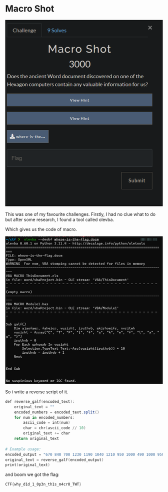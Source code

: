 # Macro Shot

![Untitled](Macro%20Shot%20bb0f4432ed2a435893a9f7721debff31/Untitled.png)

This was one of my favourite challenges. Firstly, I had no clue what to do but after some research, I found a tool called olevba.

Which gives us the code of macro.

![Untitled](Macro%20Shot%20bb0f4432ed2a435893a9f7721debff31/Untitled%201.png)

So i write a reverse script of it.

```powershell
def reverse_galf(encoded_text):
    original_text = ""
    encoded_numbers = encoded_text.split()
    for num in encoded_numbers:
        ascii_code = int(num)
        char = chr(ascii_code // 10)
        original_text += char
    return original_text

# Example usage:
encoded_output = "670 840 700 1230 1190 1040 1210 950 1000 490 1000 950 490 950 480 1120 510 1100 950 1160 1040 490 1150 950 1090 520 990 1140 480 950 840 870 840 1250"
original_text = reverse_galf(encoded_output)
print(original_text)
```

and boom we got the flag:

```powershell
CTF{why_d1d_1_0p3n_th1s_m4cr0_TWT}
```